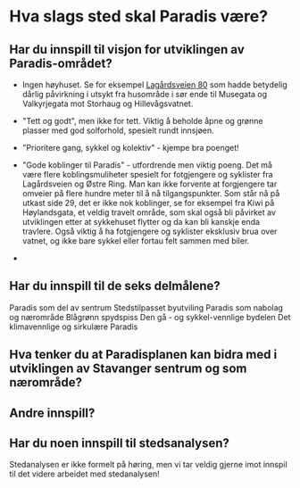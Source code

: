 # Hva slags sted skal Paradis være?


## Har du innspill til visjon for utviklingen av Paradis-området?

 - Ingen høyhuset. Se for eksempel [Lagårdsveien 80](https://goo.gl/maps/vCJUjy7J4KetGPiH9) som hadde betydelig dårlig 
 påvirkning i utsykt fra husområde i sør ende til Musegata og Valkyrjegata mot Storhaug og Hillevågsvatnet. 
 
 - "Tett og godt", men ikke for tett. Viktig å beholde åpne og grønne plasser med god solforhold, spesielt rundt innsjøen.

 - "Prioritere gang, sykkel og kolektiv" - kjempe bra poenget!

 - "Gode koblinger til Paradis" - utfordrende men viktig poeng. Det må være flere koblingsmuliheter spesielt for fotgjengere og syklister fra Lagårdsveien og Østre Ring. Man kan ikke forvente at forgjengere tar omveier på flere hundre meter til å nå tilgangspunkter. Som står nå på utkast side 29, det er ikke nok koblinger, se for eksempel fra Kiwi på Høylandsgata, et veldig travelt område, som skal også bli påvirket av utviklingen etter at sykkehuset flytter og da kan bli kanskje enda travlere. Også viktig å ha fotgjengere og syklister eksklusiv brua over vatnet, og ikke bare sykkel eller fortau felt sammen med biler.

- 
 

##  Har du innspill til de seks delmålene?
Paradis som del av sentrum
Stedstilpasset byutviling
Paradis som nabolag og nærområde
Blågrønn spydspiss
Den gå - og sykkel-vennlige bydelen
Det klimavennlige og sirkulære Paradis

## Hva tenker du at Paradisplanen kan bidra med i utviklingen av Stavanger sentrum og som nærområde?

## Andre innspill?

## Har du noen innspill til stedsanalysen?
Stedanalysen er ikke formelt på høring, men vi tar veldig gjerne imot innspil til det videre arbeidet med stedanalysen!
